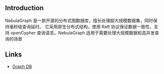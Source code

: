 ## Introduction

NebulaGraph 是一款开源的分布式图数据库，擅长处理超大规模数据集，同时保持毫秒级查询延时。
它采用原生分布式结构，使用 Raft 协议保证数据一致性，支持 openCypher 查询语言。NebulaGraph 适用于需要处理大规模数据和高并发查询的场景



## Links

- [Graph DB](/docs/CS/DB/graph/graph.md)